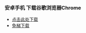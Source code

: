 ### 安卓手机 下载谷歌浏览器Chrome
- [点击此处下载](https://play.google.com/store/apps/details?id=com.android.chrome&hl=zh-CN)
- [免梯下载](https://www.google.cn/intl/zh-CN/chrome/)
